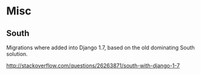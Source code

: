 # Misc

## South

Migrations where added into Django 1.7, based on the old dominating South solution.

<http://stackoverflow.com/questions/26263871/south-with-django-1-7>
